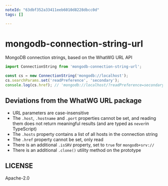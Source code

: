 ```yaml
---
noteId: "63dbf352a33411eeb6010d8228dbcc0d"
tags: []

---
```


# mongodb-connection-string-url

MongoDB connection strings, based on the WhatWG URL API

```js
import ConnectionString from 'mongodb-connection-string-url';

const cs = new ConnectionString('mongodb://localhost');
cs.searchParams.set('readPreference', 'secondary');
console.log(cs.href); // 'mongodb://localhost/?readPreference=secondary'
```

## Deviations from the WhatWG URL package

- URL parameters are case-insensitive
- The `.host`, `.hostname` and `.port` properties cannot be set, and reading
  them does not return meaningful results (and are typed as `never`in TypeScript)
- The `.hosts` property contains a list of all hosts in the connection string
- The `.href` property cannot be set, only read
- There is an additional `.isSRV` property, set to `true` for `mongodb+srv://`
- There is an additional `.clone()` utility method on the prototype

## LICENSE

Apache-2.0
